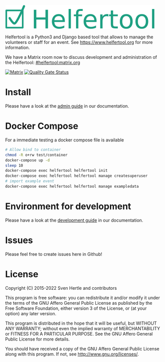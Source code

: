 ![Helfertool](https://raw.githubusercontent.com/helfertool/graphics/master/logo/logo_with_text.png)

Helfertool is a Python3 and Django based tool that allows to manage the
volunteers or staff for an event. See <https://www.helfertool.org> for more information.

We have a Matrix room now to discuss development and administration of the Helfertool: [#helfertool:matrix.org](https://matrix.to/#/#helfertool:matrix.org)

[![Matrix](https://www.helfertool.org/img/matrix-badge-github.svg)](https://matrix.to/#/#helfertool:matrix.org)
[![Quality Gate Status](https://sonarcloud.io/api/project_badges/measure?project=helfertool_helfertool&metric=alert_status)](https://sonarcloud.io/dashboard?id=helfertool_helfertool)

# Install

Please have a look at the
[admin guide](https://docs.helfertool.org/admin/index.html)
in our documentation.

# Docker Compose
For a immediate testing a docker compose file is available
```bash
# Allow bind to container
chmod -R o+rw test/container
docker-compose up -d
sleep 10
docker-compose exec helfertool helfertool init
docker-compose exec helfertool helfertool manage createsuperuser
# import example event
docker-compose exec helfertool helfertool manage exampledata 
```

# Environment for development

Please have a look at the
[development guide](https://docs.helfertool.org/development/environment.html)
in our documentation.

# Issues

Please feel free to create issues here in Github!

# License

Copyright (C) 2015-2022  Sven Hertle and contributors

This program is free software: you can redistribute it and/or modify
it under the terms of the GNU Affero General Public License as
published by the Free Software Foundation, either version 3 of the
License, or (at your option) any later version.

This program is distributed in the hope that it will be useful,
but WITHOUT ANY WARRANTY; without even the implied warranty of
MERCHANTABILITY or FITNESS FOR A PARTICULAR PURPOSE.  See the
GNU Affero General Public License for more details.

You should have received a copy of the GNU Affero General Public License
along with this program.  If not, see <http://www.gnu.org/licenses/>.
